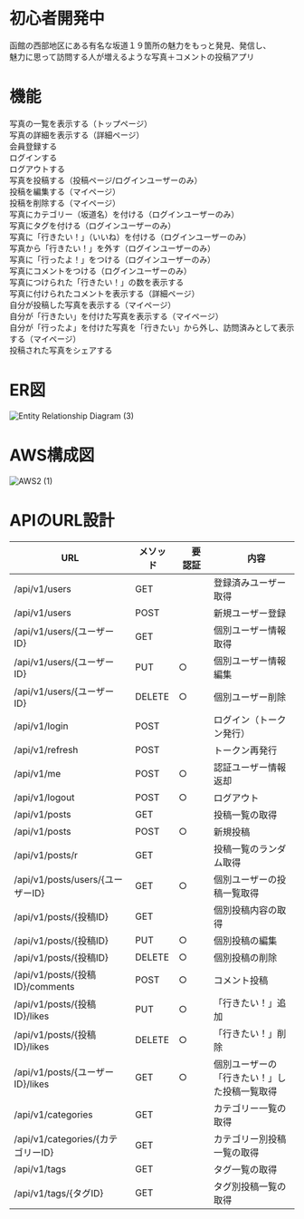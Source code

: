 # 初心者開発中
函館の西部地区にある有名な坂道１９箇所の魅力をもっと発見、発信し、  
魅力に思って訪問する人が増えるような写真＋コメントの投稿アプリ  

# 機能
写真の一覧を表示する（トップページ）  
写真の詳細を表示する（詳細ページ）  
会員登録する  
ログインする  
ログアウトする  
写真を投稿する（投稿ページ/ログインユーザーのみ）  
投稿を編集する（マイページ）  
投稿を削除する（マイページ）  
写真にカテゴリー（坂道名）を付ける（ログインユーザーのみ）  
写真にタグを付ける（ログインユーザーのみ）  
写真に「行きたい！」（いいね）を付ける（ログインユーザーのみ）  
写真から「行きたい！」を外す（ログインユーザーのみ）  
写真に「行ったよ！」をつける（ログインユーザーのみ）  
写真にコメントをつける（ログインユーザーのみ）  
写真につけられた「行きたい！」の数を表示する  
写真に付けられたコメントを表示する（詳細ページ）  
自分が投稿した写真を表示する（マイページ）  
自分が「行きたい」を付けた写真を表示する（マイページ）  
自分が「行ったよ」を付けた写真を「行きたい」から外し、訪問済みとして表示する（マイページ）  
投稿された写真をシェアする  

# ER図
![Entity Relationship Diagram (3)](https://user-images.githubusercontent.com/80322369/120608975-b79e4300-c48c-11eb-89ae-5671c9ba1a12.png)

# AWS構成図
![AWS2 (1)](https://user-images.githubusercontent.com/80322369/120755880-8172c900-c549-11eb-8159-7035af1b2295.png)

# APIのURL設計
  
| URL | メソッド |　要認証　|　内容　|
|---|---|---|---|
| /api/v1/users | GET | | 登録済みユーザー取得 |
| /api/v1/users | POST | | 新規ユーザー登録 |
| /api/v1/users/{ユーザーID} | GET | | 個別ユーザー情報取得 |
| /api/v1/users/{ユーザーID} | PUT | ○ | 個別ユーザー情報編集 |
| /api/v1/users/{ユーザーID} | DELETE | ○ | 個別ユーザー削除 |
| /api/v1/login | POST | | ログイン（トークン発行） |
| /api/v1/refresh | POST | | トークン再発行 |
| /api/v1/me | POST | ○ | 認証ユーザー情報返却 |
| /api/v1/logout | POST | ○ | ログアウト |
| /api/v1/posts | GET | | 投稿一覧の取得 |
| /api/v1/posts | POST | ○ | 新規投稿 |
| /api/v1/posts/r | GET | | 投稿一覧のランダム取得 |
| /api/v1/posts/users/{ユーザーID} | GET | ○ | 個別ユーザーの投稿一覧取得 |
| /api/v1/posts/{投稿ID} | GET | | 個別投稿内容の取得 |
| /api/v1/posts/{投稿ID} | PUT | ○ | 個別投稿の編集 |
| /api/v1/posts/{投稿ID} | DELETE | ○ | 個別投稿の削除 |
| /api/v1/posts/{投稿ID}/comments | POST | ○ | コメント投稿 |
| /api/v1/posts/{投稿ID}/likes | PUT | ○ | 「行きたい！」追加 |
| /api/v1/posts/{投稿ID}/likes | DELETE | ○ | 「行きたい！」削除 |
| /api/v1/posts/{ユーザーID}/likes | GET | ○ | 個別ユーザーの「行きたい！」した投稿一覧取得 |
| /api/v1/categories | GET | | カテゴリー一覧の取得 |
| /api/v1/categories/{カテゴリーID} | GET | | カテゴリー別投稿一覧の取得 |
| /api/v1/tags | GET | | タグ一覧の取得 |
| /api/v1/tags/{タグID} | GET | | タグ別投稿一覧の取得 |